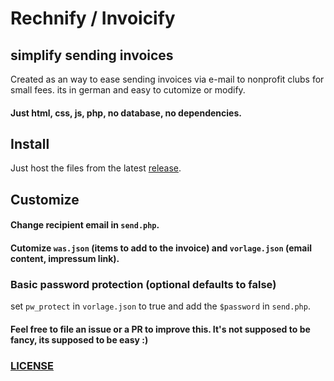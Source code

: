 # Rechnify / Invoicify
simplify sending invoices
--------
Created as an way to ease sending invoices via e-mail to nonprofit clubs for small fees. its in german and easy to cutomize or modify.

#### Just html, css, js, php, no database, no dependencies.

## Install
Just host the files from the latest [release](https://github.com/ueen/Rechnify/releases/latest).

## Customize
#### Change recipient email in `send.php`.

#### Cutomize `was.json` (items to add to the invoice) and `vorlage.json` (email content, impressum link).

### Basic password protection (optional defaults to false)
set `pw_protect` in `vorlage.json` to true and add the `$password` in `send.php`.


#### Feel free to file an issue or a PR to improve this. It's not supposed to be fancy, its supposed to be easy :)

### [LICENSE](https://github.com/ueen/Rechnify/blob/main/LICENSE)
